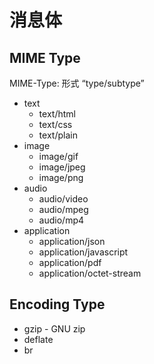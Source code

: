 # 消息体

## MIME Type

MIME-Type: 形式 “type/subtype”

* text
  * text/html
  * text/css
  * text/plain
* image
  * image/gif
  * image/jpeg
  * image/png
* audio
  * audio/video
  * audio/mpeg
  * audio/mp4
* application
  * application/json
  * application/javascript
  * application/pdf
  * application/octet-stream

## Encoding Type

* gzip - GNU zip
* deflate
* br
